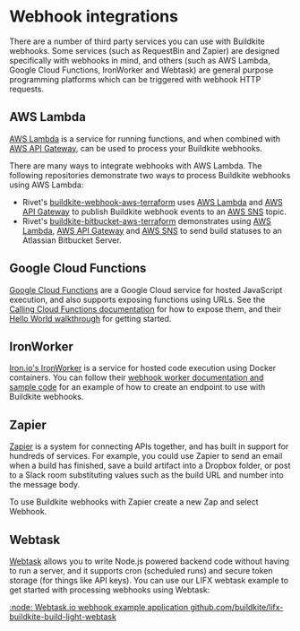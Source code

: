 # Webhook integrations

There are a number of third party services you can use with Buildkite webhooks. Some services (such as RequestBin and Zapier) are designed specifically with webhooks in mind, and others (such as AWS Lambda, Google Cloud Functions, IronWorker and Webtask) are general purpose programming platforms which can be triggered with webhook HTTP requests.


## AWS Lambda

[AWS Lambda](https://aws.amazon.com/lambda/) is a service for running functions, and when combined with [AWS API Gateway](https://aws.amazon.com/api-gateway/), can be used to process your Buildkite webhooks.

There are many ways to integrate webhooks with AWS Lambda. The following repositories demonstrate two ways to process Buildkite webhooks using AWS Lambda:

* Rivet's [buildkite-webhook-aws-terraform](https://github.com/rivethealth/buildkite-webhook-aws-terraform) uses [AWS Lambda](https://aws.amazon.com/lambda/) and [AWS API Gateway](https://aws.amazon.com/api-gateway/) to publish Buildkite webhook events to an [AWS SNS](https://aws.amazon.com/sns/) topic.
* Rivet's [buildkite-bitbucket-aws-terraform](https://github.com/rivethealth/buildkite-bitbucket-aws-terraform) demonstrates using [AWS Lambda](https://aws.amazon.com/lambda/), [AWS API Gateway](https://aws.amazon.com/api-gateway/) and [AWS SNS](https://aws.amazon.com/sns/) to send build statuses to an Atlassian Bitbucket Server.

## Google Cloud Functions

[Google Cloud Functions](https://cloud.google.com/functions) are a Google Cloud service for hosted JavaScript execution, and also supports exposing functions using URLs. See the [Calling Cloud Functions documentation](https://cloud.google.com/functions/calling) for how to expose them, and their [Hello World walkthrough](https://cloud.google.com/functions/walkthroughs) for getting started.

## IronWorker

[Iron.io's IronWorker](http://www.iron.io/worker/) is a service for hosted code execution using Docker containers. You can follow their [webhook worker documentation and sample code](http://dev.iron.io/worker/webhooks/) for an example of how to create an endpoint to use with Buildkite webhooks.

## Zapier

[Zapier](https://zapier.com/) is a system for connecting APIs together, and has built in support for hundreds of services. For example, you could use Zapier to send an email when a build has finished, save a build artifact into a Dropbox folder, or post to a Slack room substituting values such as the build URL and number into the message body.

To use Buildkite webhooks with Zapier create a new Zap and select Webhook.

## Webtask

[Webtask](https://webtask.io/) allows you to write Node.js powered backend code without having to run a server, and it supports cron (scheduled runs) and secure token storage (for things like API keys). You can use our LIFX webtask example to get started with processing webhooks using Webtask:

<a class="Docs__example-repo" href="https://github.com/buildkite/lifx-buildkite-build-light-webtask">:node: Webtask.io webhook example application <span class="repo">github.com/buildkite/lifx-buildkite-build-light-webtask</span></a>
